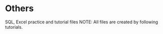 # Others
SQL, Excel practice and tutorial files
NOTE: All files are created by following tutorials.
